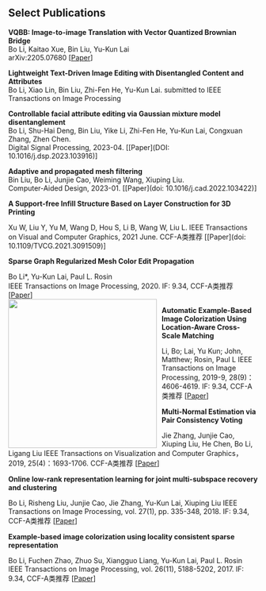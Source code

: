 ## Select Publications

**VQBB: Image-to-image Translation with Vector Quantized Brownian Bridge**  
Bo Li, Kaitao Xue, Bin Liu, Yu-Kun Lai  
arXiv:2205.07680 \[[Paper](https://arxiv.org/pdf/2205.07680)\]  

**Lightweight Text-Driven Image Editing with Disentangled Content and Attributes**  
Bo Li, Xiao Lin, Bin Liu, Zhi-Fen He, Yu-Kun Lai. submitted to IEEE Transactions on Image Processing  

**Controllable facial attribute editing via Gaussian mixture model disentanglement**  
Bo Li, Shu-Hai Deng, Bin Liu, Yike Li, Zhi-Fen He, Yu-Kun Lai, Congxuan Zhang, Zhen Chen.    
Digital Signal Processing, 2023-04. \[[Paper](DOI: 10.1016/j.dsp.2023.103916)\]  

**Adaptive and propagated mesh filtering**    
Bin Liu, Bo Li, Junjie Cao, Weiming Wang, Xiuping Liu.    
Computer-Aided Design, 2023-01. \[[Paper](doi: 10.1016/j.cad.2022.103422)\]  

**A Support-free Infill Structure Based on Layer Construction for 3D Printing**

Xu W, Liu Y, Yu M, Wang D, Hou S, Li B, Wang W, Liu L.
IEEE Transactions on Visual and Computer Graphics, 2021 June. CCF-A类推荐
\[[Paper](doi: 10.1109/TVCG.2021.3091509)\]  


**Sparse Graph Regularized Mesh Color Edit Propagation**  

Bo Li*, Yu-Kun Lai, Paul L. Rosin  
IEEE Transactions on Image Processing, 2020. IF: 9.34, CCF-A类推荐
\[[Paper](https://ieeexplore.ieee.org/stamp/stamp.jsp?tp=&arnumber=9043899)\]  
<img src="img/f1.jpg" width="300px" style="float:left; margin-right:10px">


**Automatic Example-Based Image Colorization Using Location-Aware Cross-Scale Matching**

Li, Bo; Lai, Yu Kun; John, Matthew; Rosin, Paul L
IEEE Transactions on Image Processing, 2019-9, 28(9)：4606-4619. IF: 9.34, CCF-A类推荐
\[[Paper](https://users.cs.cf.ac.uk/Yukun.Lai/papers/TIP_Sparse_Colorization.pdf)\]  

**Multi-Normal Estimation via Pair Consistency Voting**

Jie Zhang, Junjie Cao, Xiuping Liu, He Chen, Bo Li, Ligang Liu
IEEE Transactions on Visualization and Computer Graphics， 2019, 25(4)：1693-1706. CCF-A类推荐
\[[Paper](https://ieeexplore.ieee.org/document/8340177)\]  

**Online low-rank representation learning for joint multi-subspace recovery and clustering**

Bo Li, Risheng Liu, Junjie Cao, Jie Zhang, Yu-Kun Lai, Xiuping Liu
IEEE Transactions on Image Processing, vol. 27(1), pp. 335-348, 2018. IF: 9.34, CCF-A类推荐
\[[Paper](http://dx.doi.org/10.1109/TIP.2017.2760510)\]  

**Example-based image colorization using locality consistent sparse representation**

Bo Li, Fuchen Zhao, Zhuo Su, Xiangguo Liang, Yu-Kun Lai, Paul L. Rosin
IEEE Transactions on Image Processing, vol. 26(11), 5188-5202, 2017. IF: 9.34, CCF-A类推荐
\[[Paper](https://users.cs.cf.ac.uk/Yukun.Lai/papers/TIP_Sparse_Colorization.pdf)\]  

